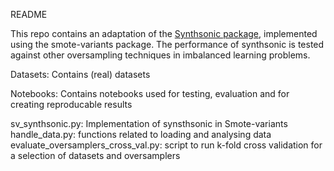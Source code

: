 README


This repo contains an adaptation of the [Synthsonic package](https://github.com/mbaak/synthsonic), implemented using the smote-variants package. The performance of synthsonic is tested against other oversampling techniques in imbalanced learning problems.



Datasets: Contains (real) datasets

Notebooks: Contains notebooks used for testing, evaluation and for creating reproducable results

sv_synthsonic.py: Implementation of synsthsonic in Smote-variants
handle_data.py: functions related to loading and analysing data
evaluate_oversamplers_cross_val.py: script to run k-fold cross validation for a selection of datasets and oversamplers

